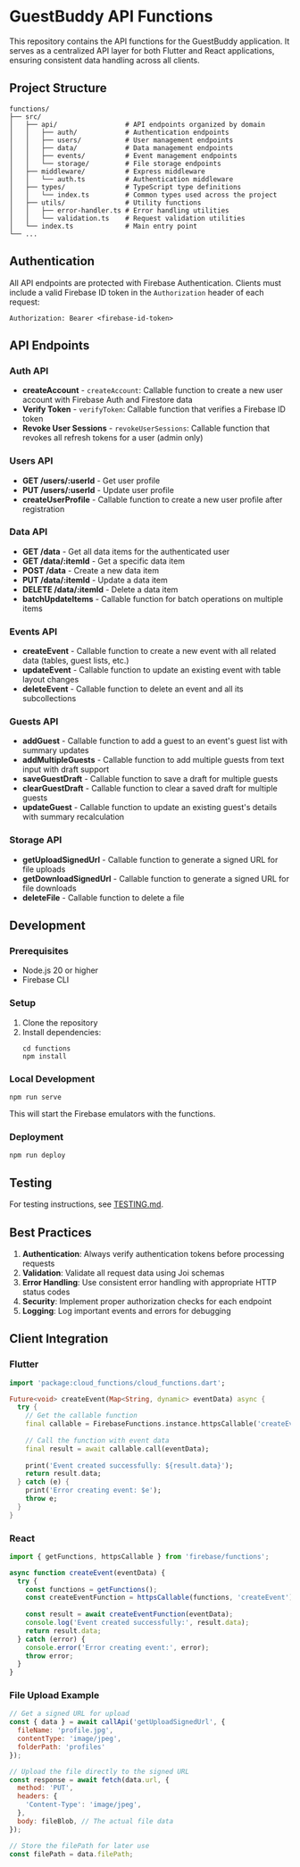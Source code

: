 # GuestBuddy API Functions

This repository contains the API functions for the GuestBuddy application. It serves as a centralized API layer for both Flutter and React applications, ensuring consistent data handling across all clients.

## Project Structure

```
functions/
├── src/
│   ├── api/                 # API endpoints organized by domain
│   │   ├── auth/            # Authentication endpoints
│   │   ├── users/           # User management endpoints
│   │   ├── data/            # Data management endpoints
│   │   ├── events/          # Event management endpoints
│   │   └── storage/         # File storage endpoints
│   ├── middleware/          # Express middleware
│   │   └── auth.ts          # Authentication middleware
│   ├── types/               # TypeScript type definitions
│   │   └── index.ts         # Common types used across the project
│   ├── utils/               # Utility functions
│   │   ├── error-handler.ts # Error handling utilities
│   │   └── validation.ts    # Request validation utilities
│   └── index.ts             # Main entry point
└── ...
```

## Authentication

All API endpoints are protected with Firebase Authentication. Clients must include a valid Firebase ID token in the `Authorization` header of each request:

```
Authorization: Bearer <firebase-id-token>
```

## API Endpoints

### Auth API

- **createAccount** - `createAccount`: Callable function to create a new user account with Firebase Auth and Firestore data
- **Verify Token** - `verifyToken`: Callable function that verifies a Firebase ID token
- **Revoke User Sessions** - `revokeUserSessions`: Callable function that revokes all refresh tokens for a user (admin only)

### Users API

- **GET /users/:userId** - Get user profile
- **PUT /users/:userId** - Update user profile
- **createUserProfile** - Callable function to create a new user profile after registration

### Data API

- **GET /data** - Get all data items for the authenticated user
- **GET /data/:itemId** - Get a specific data item
- **POST /data** - Create a new data item
- **PUT /data/:itemId** - Update a data item
- **DELETE /data/:itemId** - Delete a data item
- **batchUpdateItems** - Callable function for batch operations on multiple items

### Events API

- **createEvent** - Callable function to create a new event with all related data (tables, guest lists, etc.)
- **updateEvent** - Callable function to update an existing event with table layout changes
- **deleteEvent** - Callable function to delete an event and all its subcollections

### Guests API

- **addGuest** - Callable function to add a guest to an event's guest list with summary updates
- **addMultipleGuests** - Callable function to add multiple guests from text input with draft support
- **saveGuestDraft** - Callable function to save a draft for multiple guests
- **clearGuestDraft** - Callable function to clear a saved draft for multiple guests
- **updateGuest** - Callable function to update an existing guest's details with summary recalculation

### Storage API

- **getUploadSignedUrl** - Callable function to generate a signed URL for file uploads
- **getDownloadSignedUrl** - Callable function to generate a signed URL for file downloads
- **deleteFile** - Callable function to delete a file

## Development

### Prerequisites

- Node.js 20 or higher
- Firebase CLI

### Setup

1. Clone the repository
2. Install dependencies:
   ```
   cd functions
   npm install
   ```

### Local Development

```
npm run serve
```

This will start the Firebase emulators with the functions.

### Deployment

```
npm run deploy
```

## Testing

For testing instructions, see [TESTING.md](TESTING.md).

## Best Practices

1. **Authentication**: Always verify authentication tokens before processing requests
2. **Validation**: Validate all request data using Joi schemas
3. **Error Handling**: Use consistent error handling with appropriate HTTP status codes
4. **Security**: Implement proper authorization checks for each endpoint
5. **Logging**: Log important events and errors for debugging

## Client Integration

### Flutter

```dart
import 'package:cloud_functions/cloud_functions.dart';

Future<void> createEvent(Map<String, dynamic> eventData) async {
  try {
    // Get the callable function
    final callable = FirebaseFunctions.instance.httpsCallable('createEvent');
    
    // Call the function with event data
    final result = await callable.call(eventData);
    
    print('Event created successfully: ${result.data}');
    return result.data;
  } catch (e) {
    print('Error creating event: $e');
    throw e;
  }
}
```

### React

```javascript
import { getFunctions, httpsCallable } from 'firebase/functions';

async function createEvent(eventData) {
  try {
    const functions = getFunctions();
    const createEventFunction = httpsCallable(functions, 'createEvent');
    
    const result = await createEventFunction(eventData);
    console.log('Event created successfully:', result.data);
    return result.data;
  } catch (error) {
    console.error('Error creating event:', error);
    throw error;
  }
}
```

### File Upload Example

```javascript
// Get a signed URL for upload
const { data } = await callApi('getUploadSignedUrl', {
  fileName: 'profile.jpg',
  contentType: 'image/jpeg',
  folderPath: 'profiles'
});

// Upload the file directly to the signed URL
const response = await fetch(data.url, {
  method: 'PUT',
  headers: {
    'Content-Type': 'image/jpeg',
  },
  body: fileBlob, // The actual file data
});

// Store the filePath for later use
const filePath = data.filePath;
``` 
